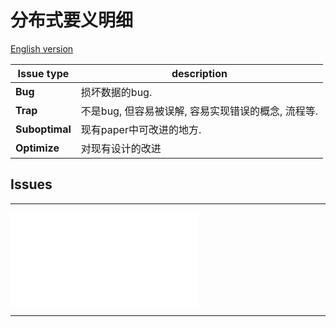 # 分布式要义明细

[English version](README.md)

<!-- DO NOT EDIT README.md directly. It is built from [src/README.md](src/README.md). -->

|  Issue type    | description                                                        |
|  ---           | ---                                                                |
| **Bug**        | 损坏数据的bug.                               |
| **Trap**       | 不是bug, 但容易被误解, 容易实现错误的概念, 流程等. |
| **Suboptimal** | 现有paper中可改进的地方.                    |
| **Optimize**   | 对现有设计的改进 |

## Issues

<!-- START doctoc generated TOC please keep comment here to allow auto update -->
<!-- DON'T EDIT THIS SECTION, INSTEAD RE-RUN doctoc TO UPDATE -->


<!-- END doctoc generated TOC please keep comment here to allow auto update -->

<!-- #### List -->

---

![](cn-list/asymmetric-paxos.md)

---
